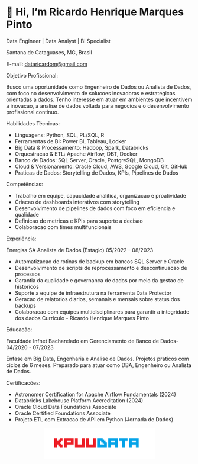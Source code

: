 #  👋 Hi, I’m Ricardo Henrique Marques Pinto


Data Engineer | Data Analyst | BI Specialist

Santana de Cataguases, MG, Brasil



E-mail: dataricardom@gmail.com

Objetivo Profissional:

Busco uma oportunidade como Engenheiro de Dados ou Analista de Dados, com foco no desenvolvimento de solucoes
inovadoras e estrategicas orientadas a dados. Tenho interesse em atuar em ambientes que incentivem a inovacao, a
analise de dados voltada para negocios e o desenvolvimento profissional continuo.

Habilidades Técnicas:

- Linguagens: Python, SQL, PL/SQL, R
- Ferramentas de BI: Power BI, Tableau, Looker
- Big Data & Processamento: Hadoop, Spark, Databricks
- Orquestracao & ETL: Apache Airflow, DBT, Docker
- Banco de Dados: SQL Server, Oracle, PostgreSQL, MongoDB
- Cloud & Versionamento: Oracle Cloud, AWS, Google Cloud, Git, GitHub
- Praticas de Dados: Storytelling de Dados, KPIs, Pipelines de Dados

Competências:
- Trabalho em equipe, capacidade analitica, organizacao e proatividade
- Criacao de dashboards interativos com storytelling
- Desenvolvimento de pipelines de dados com foco em eficiencia e qualidade
- Definicao de metricas e KPIs para suporte a decisao
- Colaboracao com times multifuncionais

Experiência:

Energisa SA Analista de Dados (Estagio)
05/2022 - 08/2023
- Automatizacao de rotinas de backup em bancos SQL Server e Oracle
- Desenvolvimento de scripts de reprocessamento e descontinuacao de processos
- Garantia da qualidade e governanca de dados por meio da gestao de historicos
- Suporte a equipe de infraestrutura na ferramenta Data Protector
- Geracao de relatorios diarios, semanais e mensais sobre status dos backups
- Colaboracao com equipes multidisciplinares para garantir a integridade dos dados
Currículo - Ricardo Henrique Marques Pinto

Educacão:

Faculdade Infnet Bacharelado em Gerenciamento de Banco de Dados-
04/2020 - 07/2023

Enfase em Big Data, Engenharia e Analise de Dados. Projetos praticos com ciclos de 6 meses. Preparado para atuar
como DBA, Engenheiro ou Analista de Dados.

Certificacões:
- Astronomer Certification for Apache Airflow Fundamentals (2024)
- Databricks Lakehouse Platform Accreditation (2024)
- Oracle Cloud Data Foundations Associate
- Oracle Certified Foundations Associate
- Projeto ETL com Extracao de API em Python (Jornada de Dados)



<p align="center">
  <img src="KPUUDATA.png" alt="logo" width="300"/>
</p>


<!---
dataricardom/dataricardom is a ✨ special ✨ repository because its `README.md` (this file) appears on your GitHub profile.
You can click the Preview link to take a look at your changes.
--->
